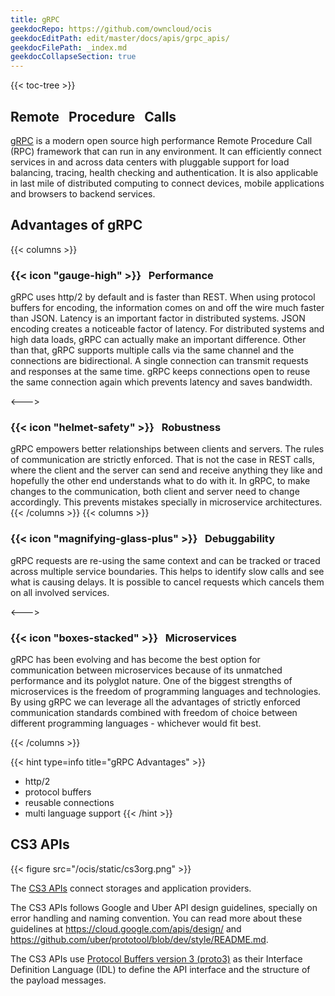 ```yaml
---
title: gRPC
geekdocRepo: https://github.com/owncloud/ocis
geekdocEditPath: edit/master/docs/apis/grpc_apis/
geekdocFilePath: _index.md
geekdocCollapseSection: true
---
```


{{< toc-tree >}}

## **R**emote  &nbsp; **P**rocedure  &nbsp; **C**alls

[gRPC](https://grpc.io) is a modern open source high performance Remote Procedure Call (RPC) framework that can run in any environment. It can efficiently connect services in and across data centers with pluggable support for load balancing, tracing, health checking and authentication. It is also applicable in last mile of distributed computing to connect devices, mobile applications and browsers to backend services.

## Advantages of gRPC

{{< columns >}}
### {{< icon "gauge-high" >}} &nbsp; Performance

gRPC uses http/2 by default and is faster than REST. When using protocol buffers for encoding, the information comes on and off the wire much faster than JSON. Latency is an important factor in distributed systems. JSON encoding creates a noticeable factor of latency. For distributed systems and high data loads, gRPC can actually make an important difference. Other than that, gRPC supports multiple calls via the same channel and the connections are bidirectional. A single connection can transmit requests and responses at the same time. gRPC keeps connections open to reuse the same connection again which prevents latency and saves bandwidth.

<--->
### {{< icon "helmet-safety" >}} &nbsp; Robustness

gRPC empowers better relationships between clients and servers. The rules of communication are strictly enforced. That is not the case in REST calls, where the client and the server can send and receive anything they like and hopefully the other end understands what to do with it. In gRPC, to make changes to the communication, both client and server need to change accordingly. This prevents mistakes specially in microservice architectures.
{{< /columns >}}
{{< columns >}}

### {{< icon "magnifying-glass-plus" >}} &nbsp; Debuggability

gRPC requests are re-using the same context and can be tracked or traced across multiple service boundaries.
This helps to identify slow calls and see what is causing delays. It is possible to cancel requests which cancels
them on all involved services.

<--->
### {{< icon "boxes-stacked" >}} &nbsp; Microservices

gRPC has been evolving and has become the best option for communication between microservices because of its unmatched
performance and its polyglot nature. One of the biggest strengths of microservices is the freedom of programming
languages and technologies. By using gRPC we can leverage all the advantages of strictly enforced communication
standards combined with freedom of choice between different programming languages - whichever would fit best.

{{< /columns >}}

{{< hint type=info title="gRPC Advantages" >}}

- http/2
- protocol buffers
- reusable connections
- multi language support
{{< /hint >}}

## CS3 APIs

{{< figure src="/ocis/static/cs3org.png" >}}

The [CS3 APIs](https://github.com/cs3org/cs3apis) connect storages and application providers.

The CS3 APIs follows Google and Uber API design guidelines, specially on error handling and naming convention. You can read more about these
guidelines at https://cloud.google.com/apis/design/ and https://github.com/uber/prototool/blob/dev/style/README.md.

The CS3 APIs use [Protocol Buffers version 3 (proto3)](https://github.com/protocolbuffers/protobuf) as their
Interface Definition Language (IDL) to define the API interface and the structure of the payload messages.
